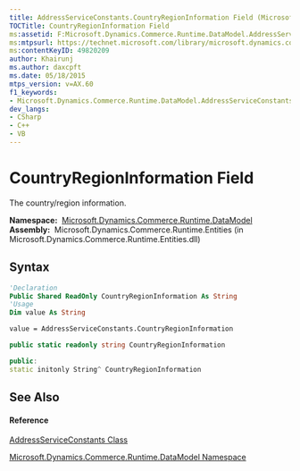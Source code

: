 ```yaml
---
title: AddressServiceConstants.CountryRegionInformation Field (Microsoft.Dynamics.Commerce.Runtime.DataModel)
TOCTitle: CountryRegionInformation Field
ms:assetid: F:Microsoft.Dynamics.Commerce.Runtime.DataModel.AddressServiceConstants.CountryRegionInformation
ms:mtpsurl: https://technet.microsoft.com/library/microsoft.dynamics.commerce.runtime.datamodel.addressserviceconstants.countryregioninformation(v=AX.60)
ms:contentKeyID: 49820209
author: Khairunj
ms.author: daxcpft
ms.date: 05/18/2015
mtps_version: v=AX.60
f1_keywords:
- Microsoft.Dynamics.Commerce.Runtime.DataModel.AddressServiceConstants.CountryRegionInformation
dev_langs:
- CSharp
- C++
- VB
---
```


# CountryRegionInformation Field

The country/region information.

**Namespace:**  [Microsoft.Dynamics.Commerce.Runtime.DataModel](microsoft-dynamics-commerce-runtime-datamodel-namespace.md)  
**Assembly:**  Microsoft.Dynamics.Commerce.Runtime.Entities (in Microsoft.Dynamics.Commerce.Runtime.Entities.dll)

## Syntax

``` vb
'Declaration
Public Shared ReadOnly CountryRegionInformation As String
'Usage
Dim value As String

value = AddressServiceConstants.CountryRegionInformation
```

``` csharp
public static readonly string CountryRegionInformation
```

``` c++
public:
static initonly String^ CountryRegionInformation
```

## See Also

#### Reference

[AddressServiceConstants Class](addressserviceconstants-class-microsoft-dynamics-commerce-runtime-datamodel.md)

[Microsoft.Dynamics.Commerce.Runtime.DataModel Namespace](microsoft-dynamics-commerce-runtime-datamodel-namespace.md)

